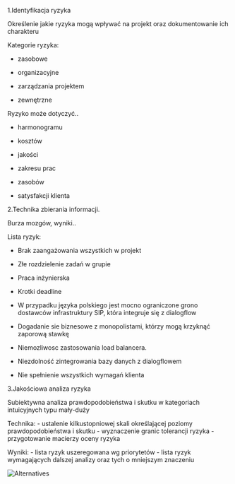 1.Identyfikacja ryzyka

Określenie jakie ryzyka mogą wpływać na projekt oraz dokumentowanie ich charakteru

Kategorie ryzyka: 

- zasobowe

- organizacyjne

- zarządzania projektem

- zewnętrzne

Ryzyko może dotyczyć..

- harmonogramu

- kosztów

- jakości

- zakresu prac

- zasobów

- satysfakcji klienta

2.Technika zbierania informacji.

Burza mozgów, wyniki..

Lista ryzyk:

- Brak zaangażowania wszystkich w projekt

- Złe rozdzielenie zadań w grupie

- Praca inżynierska

- Krotki deadline

- W przypadku języka polskiego jest mocno ograniczone grono dostawców infrastruktury SIP, która integruje się z dialogflow

- Dogadanie sie biznesowe z monopolistami, którzy mogą krzyknąć zaporową stawkę

- Niemozliwosc zastosowania load balancera.

- Niezdolność zintegrowania bazy danych z dialogflowem

- Nie spełnienie wszystkich wymagań klienta

3.Jakościowa analiza ryzyka 

Subiektywna analiza prawdopodobieństwa i skutku w kategoriach intuicyjnych typu mały-duży

Technika:  - ustalenie kilkustopniowej skali określającej poziomy prawdopodobieństwa i skutku  - wyznaczenie granic tolerancji ryzyka  - przygotowanie macierzy oceny ryzyka

Wyniki:  - lista ryzyk uszeregowana wg priorytetów  - lista ryzyk wymagających dalszej analizy oraz tych o mniejszym znaczeniu

![Alternatives](https://sekurak.pl/wp-content/uploads/2014/01/owasp_risk.jpg)

